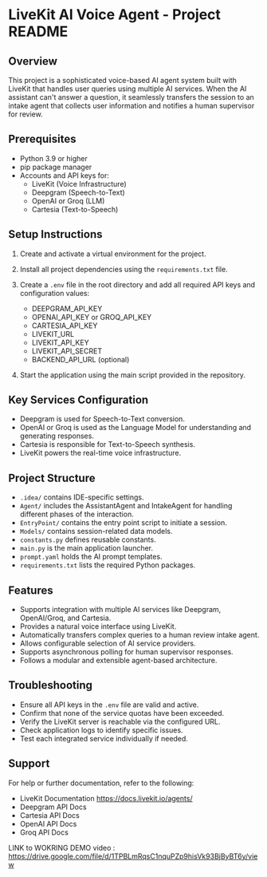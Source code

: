 # LiveKit AI Voice Agent - Project README

## Overview

This project is a sophisticated voice-based AI agent system built with LiveKit that handles user queries using multiple AI services. When the AI assistant can't answer a question, it seamlessly transfers the session to an intake agent that collects user information and notifies a human supervisor for review.

## Prerequisites

- Python 3.9 or higher  
- pip package manager  
- Accounts and API keys for:
  - LiveKit (Voice Infrastructure)
  - Deepgram (Speech-to-Text)
  - OpenAI or Groq (LLM)
  - Cartesia (Text-to-Speech)

## Setup Instructions

1. Create and activate a virtual environment for the project.

2. Install all project dependencies using the `requirements.txt` file.

3. Create a `.env` file in the root directory and add all required API keys and configuration values:
   - DEEPGRAM_API_KEY
   - OPENAI_API_KEY or GROQ_API_KEY
   - CARTESIA_API_KEY
   - LIVEKIT_URL
   - LIVEKIT_API_KEY
   - LIVEKIT_API_SECRET
   - BACKEND_API_URL (optional)

4. Start the application using the main script provided in the repository.

## Key Services Configuration

- Deepgram is used for Speech-to-Text conversion.
- OpenAI or Groq is used as the Language Model for understanding and generating responses.
- Cartesia is responsible for Text-to-Speech synthesis.
- LiveKit powers the real-time voice infrastructure.

## Project Structure

- `.idea/` contains IDE-specific settings.
- `Agent/` includes the AssistantAgent and IntakeAgent for handling different phases of the interaction.
- `EntryPoint/` contains the entry point script to initiate a session.
- `Models/` contains session-related data models.
- `constants.py` defines reusable constants.
- `main.py` is the main application launcher.
- `prompt.yaml` holds the AI prompt templates.
- `requirements.txt` lists the required Python packages.

## Features

- Supports integration with multiple AI services like Deepgram, OpenAI/Groq, and Cartesia.
- Provides a natural voice interface using LiveKit.
- Automatically transfers complex queries to a human review intake agent.
- Allows configurable selection of AI service providers.
- Supports asynchronous polling for human supervisor responses.
- Follows a modular and extensible agent-based architecture.

## Troubleshooting

- Ensure all API keys in the `.env` file are valid and active.
- Confirm that none of the service quotas have been exceeded.
- Verify the LiveKit server is reachable via the configured URL.
- Check application logs to identify specific issues.
- Test each integrated service individually if needed.

## Support

For help or further documentation, refer to the following:

- LiveKit Documentation https://docs.livekit.io/agents/  
- Deepgram API Docs  
- Cartesia API Docs  
- OpenAI API Docs  
- Groq API Docs

LINK to WOKRING DEMO video : https://drive.google.com/file/d/1TPBLmRqsC1nquPZp9hisVk93BjByBT6y/view